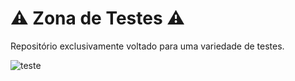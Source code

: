 #  :warning: Zona de Testes :warning:

Repositório exclusivamente voltado para uma variedade de testes.

![teste](https://imgur.com/a/SRB6g9j)
